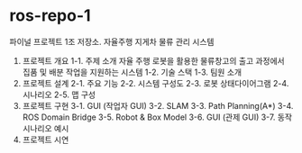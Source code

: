 # ros-repo-1
파이널 프로젝트 1조 저장소.  자율주행 지게차 물류 관리 시스템 
1. 프로젝트 개요
1-1. 주제 소개
자율 주행 로봇을 활용한 물류창고의 출고 과정에서 집품 및 배분 작업을 지원하는 시스템
1-2. 기술 스택
1-3. 팀원 소개
2. 프로젝트 설계
2-1. 주요 기능
2-2. 시스템 구성도
2-3. 로봇 상태다이어그램
2-4. 시나리오
2-5. 맵 구성
3. 프로젝트 구현
3-1. GUI (작업자 GUI)
3-2. SLAM
3-3. Path Planning(A*)
3-4. ROS Domain Bridge
3-5. Robot & Box Model
3-6. GUI (관제 GUI)
3-7. 동작 시나리오 예시
4. 프로젝트 시연
